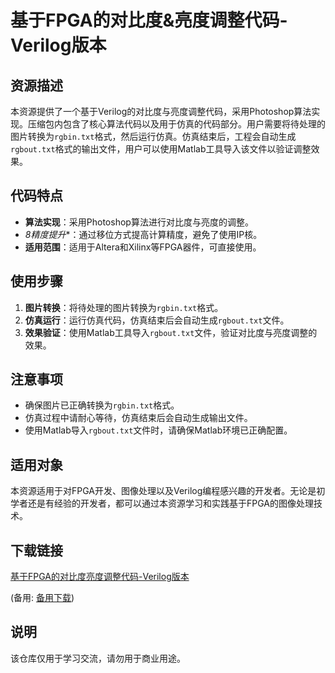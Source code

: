 # 基于FPGA的对比度&亮度调整代码-Verilog版本

## 资源描述

本资源提供了一个基于Verilog的对比度与亮度调整代码，采用Photoshop算法实现。压缩包内包含了核心算法代码以及用于仿真的代码部分。用户需要将待处理的图片转换为`rgbin.txt`格式，然后运行仿真。仿真结束后，工程会自动生成`rgbout.txt`格式的输出文件，用户可以使用Matlab工具导入该文件以验证调整效果。

## 代码特点

- **算法实现**：采用Photoshop算法进行对比度与亮度的调整。
- *8精度提升**：通过移位方式提高计算精度，避免了使用IP核。
- **适用范围**：适用于Altera和Xilinx等FPGA器件，可直接使用。

## 使用步骤

1. **图片转换**：将待处理的图片转换为`rgbin.txt`格式。
2. **仿真运行**：运行仿真代码，仿真结束后会自动生成`rgbout.txt`文件。
3. **效果验证**：使用Matlab工具导入`rgbout.txt`文件，验证对比度与亮度调整的效果。

## 注意事项

- 确保图片已正确转换为`rgbin.txt`格式。
- 仿真过程中请耐心等待，仿真结束后会自动生成输出文件。
- 使用Matlab导入`rgbout.txt`文件时，请确保Matlab环境已正确配置。

## 适用对象

本资源适用于对FPGA开发、图像处理以及Verilog编程感兴趣的开发者。无论是初学者还是有经验的开发者，都可以通过本资源学习和实践基于FPGA的图像处理技术。

## 下载链接
[基于FPGA的对比度亮度调整代码-Verilog版本](https://pan.quark.cn/s/f5802228c826) 

(备用: [备用下载](https://pan.baidu.com/s/15TY8tvgMCkGMOYRMgpzfkQ?pwd=1234))

## 说明

该仓库仅用于学习交流，请勿用于商业用途。
